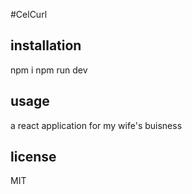 #CelCurl
## installation
npm i
npm run dev
## usage
a react application for my wife's buisness
## license
MIT
